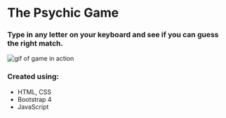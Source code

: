 # The Psychic Game


### Type in any letter on your keyboard and see if you can guess the right match.

![gif of game in action]()

### Created using:
* HTML, CSS
* Bootstrap 4
* JavaScript